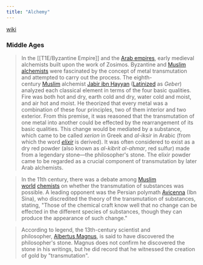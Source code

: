 ```yaml
---
title: "Alchemy"
---
```


[wiki](https://en.wikipedia.org/wiki/Alchemy "Alchemy")

### Middle Ages
> In the [[T1E/Byzantine Empire]] and the [Arab empires](https://en.wikipedia.org/wiki/Caliphate "Caliphate"), early medieval alchemists built upon the work of Zosimos. Byzantine and [Muslim alchemists](https://en.wikipedia.org/wiki/Alchemy_and_chemistry_in_medieval_Islam "Alchemy and chemistry in medieval Islam") were fascinated by the concept of metal transmutation and attempted to carry out the process. The eighth-century [Muslim](https://en.wikipedia.org/wiki/Muslim "Muslim") alchemist [Jabir ibn Hayyan](https://en.wikipedia.org/wiki/Jabir_ibn_Hayyan "Jabir ibn Hayyan") ([Latinized](https://en.wikipedia.org/wiki/Latin "Latin") as _Geber_) analyzed each classical element in terms of the four basic qualities. Fire was both hot and dry, earth cold and dry, water cold and moist, and air hot and moist. He theorized that every metal was a combination of these four principles, two of them interior and two exterior. From this premise, it was reasoned that the transmutation of one metal into another could be effected by the rearrangement of its basic qualities. This change would be mediated by a substance, which came to be called _xerion_ in Greek and _al-iksir_ in Arabic (from which the word _[elixir](https://en.wikipedia.org/wiki/Elixir "Elixir")_ is derived). It was often considered to exist as a dry red powder (also known as _al-kibrit al-ahmar_, red sulfur) made from a legendary stone—the philosopher's stone. The elixir powder came to be regarded as a crucial component of transmutation by later Arab alchemists.

> In the 11th century, there was a debate among [Muslim world](https://en.wikipedia.org/wiki/Muslim_world "Muslim world") [chemists](https://en.wikipedia.org/wiki/Chemist "Chemist") on whether the transmutation of substances was possible. A leading opponent was the Persian polymath [Avicenna](https://en.wikipedia.org/wiki/Avicenna "Avicenna") (Ibn Sina), who discredited the theory of the transmutation of substances, stating, "Those of the chemical craft know well that no change can be effected in the different species of substances, though they can produce the appearance of such change."

> According to legend, the 13th-century scientist and philosopher, [Albertus Magnus](https://en.wikipedia.org/wiki/Albertus_Magnus "Albertus Magnus"), is said to have discovered the philosopher's stone. Magnus does not confirm he discovered the stone in his writings, but he did record that he witnessed the creation of gold by "transmutation".